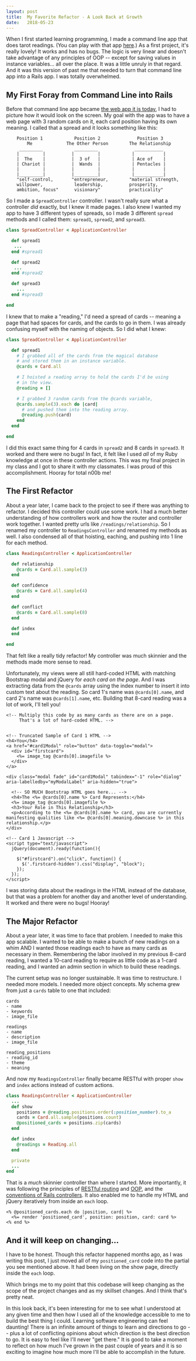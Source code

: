 ```yaml
---
layout: post
title:  My Favorite Refactor - A Look Back at Growth
date:   2018-05-23
---
```


When I first started learning programming, I made a command line app that does tarot readings. (You can play with that app [here](https://repl.it/@lortz/tarotreadings).) As a first project, it's really lovely! It works and has no bugs. The logic is very linear and doesn't take advantage of any principles of OOP -- except for saving values in instance variables... all over the place. It was a little unruly in that regard. And it was this version of past me that needed to turn that command line app into a Rails app. I was totally overwhelmed.

## My First Foray from Command Line into Rails

Before that command line app became [the web app it is today](http://modernmystic.herokuapp.com/), I had to picture how it would look on the screen. My goal with the app was to have a web page with 3 random cards on it, each card position having its own meaning. I called that a spread and it looks something like this:

```
    Position 1            Position 2              Position 3
        Me             The Other Person        The Relationship
     _________            _________              ___________
    |         |          |         |            |           |
    |  The    |          |  3 of   |            | Ace of    |
    | Chariot |          |  Wands  |            | Pentacles |
    |         |          |         |            |           |
    |_________|          |_________|            |___________|
    "self-control,       "entrepreneur,        "material strength,
    willpower,            leadership,          prosperity,
    ambition, focus"      visionary"           practicality"
```

So I made a `SpreadController` controller. I wasn't really sure what a controller *did* exactly, but I knew it made pages. I also knew I wanted my app to have 3 different types of spreads, so I made 3 different `spread` methods and I called them: `spread1`, `spread2`, and `spread3`.

```ruby
class SpreadController < ApplicationController

  def spread1
   ...
  end #spread1

  def spread2
   ...
  end #spread2

  def spread3
    ...
  end #spread3

end
```

I knew that to make a "reading," I'd need a spread of cards -- meaning a page that had spaces for cards, and the cards to go in them. I was already confusing myself with the naming of objects. So I did what I knew:


```ruby
class SpreadController < ApplicationController

  def spread1
    # I grabbed all of the cards from the magical database
    # and stored them in an instance variable.
    @cards = Card.all

    # I hoisted a reading array to hold the cards I'd be using
    # in the view.
    @reading = []

    # I grabbed 3 random cards from the @cards variable,
    @cards.sample(3).each do |card|
      # and pushed them into the reading array.
      @reading.push(card)
    end
  end

end
```

I did this exact same thing for 4 cards in `spread2` and 8 cards in `spread3`. It worked and there were no bugs! In fact, it felt like I used *all* of my Ruby knowledge at once in these controller actions. This was my final project in my class and I got to share it with my classmates. I was proud of this accomplishment. Hooray for total n00b me!

## The First Refactor

About a year later, I came back to the project to see if there was anything to refactor. I decided this controller could use some work. I had a much better understanding of how controllers work and how the router and controller work together. I wanted pretty urls like `/readings/relationship`. So I renamed my controller to `ReadingsController` and renamed my methods as well. I also condensed all of that hoisting, eaching, and pushing into 1 line for each method.

```ruby
class ReadingsController < ApplicationController

  def relationship
    @cards = Card.all.sample(3)
  end

  def confidence
    @cards = Card.all.sample(4)
  end

  def conflict
    @cards = Card.all.sample(8)
  end

  def index
  end

end
```

That felt like a really tidy refactor! My controller was much skinnier and the methods made more sense to read.

Unfortunately, my views were all still hard-coded HTML with matching Bootstrap modal and jQuery for *each card on the page*. And I was extracting data from the `@cards` array using the index number to insert it into custom text about the reading. So card 1's name was `@cards[0].name`, and card 2's name was `@cards[1].name`, etc. Building that 8-card reading was a lot of work, I'll tell you!

```erb
<!-- Multiply this code by as many cards as there are on a page.
     That's a lot of hard-coded HTML. -->


<!-- Truncated Sample of Card 1 HTML -->
<h4>You</h4>
<a href="#card1Modal" role="button" data-toggle="modal">
  <div id="firstcard">
    <%= image_tag @cards[0].imagefile %>
  </div>
</a>

<div class="modal fade" id="card1Modal" tabindex="-1" role="dialog" aria-labelledby="myModalLabel" aria-hidden="true">

  <!-- SO MUCH Bootstrap HTML goes here... -->
  <h4>The <%= @cards[0].name %> Card Represents:</h4>
  <%= image_tag @cards[0].imagefile %>
  <h3>Your Role in This Relationship</h3>
  <p>According to the <%= @cards[0].name %> card, you are currently manifesting qualities like <%= @cards[0].meaning.downcase %> in this relationship.</p>
</div>

<!-- Card 1 Javascript -->
<script type="text/javascript">
  jQuery(document).ready(function(){

    $("#firstcard").on("click", function() {
      $('.firstcard-hidden').css("display", "block");
    });
  });
</script>
```

I was storing data about the readings in the HTML instead of the database, but that was a problem for another day and another level of understanding. It worked and there were no bugs! Hooray!

## The Major Refactor

About a year later, it was time to face that problem. I needed to make this app scalable. I wanted to be able to make a bunch of new readings on a whim AND I wanted those readings each to have as many cards as necessary in them. Remembering the labor involved in my previous 8-card reading, I wanted a 10-card reading to require as little code as a 1-card reading, and I wanted an admin section in which to build these readings.

The current setup was no longer sustainable. It was time to restructure. I needed more models. I needed more object concepts. My schema grew from just a `cards` table to one that included:

```
cards
- name
- keywords
- image_file

readings
- name
- description
- image_file

reading_positions
- reading_id
- theme
- meaning
```

And now my `ReadingsController` finally became RESTful with proper `show` and `index` actions instead of custom actions.

```ruby
class ReadingsController < ApplicationController
  ...
  def show
    positions = @reading.positions.order(:position_number).to_a
    cards = Card.all.sample(positions.count)
    @positioned_cards = positions.zip(cards)
  end

  def index
    @readings = Reading.all
  end

  private
  ...
end
```

That is a *much* skinnier controller than where I started. More importantly, it was following the principles of [RESTful routing](https://codeplanet.io/principles-good-restful-api-design/) and [OOP](http://www.poodr.com/), and the [conventions of Rails controllers](http://guides.rubyonrails.org/action_controller_overview.html). It also enabled me to handle my HTML and jQuery iteratively from inside an `each` loop.

```erb
<% @positioned_cards.each do |position, card| %>
  <%= render 'positioned_card', position: position, card: card %>
<% end %>
```

## And it will keep on changing...

I have to be honest. Though this refactor happened months ago, as I was writing this post, I just moved all of my `positioned_card` code into the partial you see mentioned above. It had been living on the show page, directly inside the `each` loop.

Which brings me to my point that this codebase will keep changing as the scope of the project changes and as my skillset changes. And I think that's pretty neat.

In this look back, it's been interesting for me to see what I understood at any given time and then how I used all of the knowledge accessible to me to build the best thing I could. Learning software engineering can feel daunting! There is an infinite amount of things to learn and directions to go -- plus a lot of conflicting opinions about which direction is the best direction to go. It is easy to feel like I'll never "get there." It is good to take a moment to reflect on how much I've grown in the past couple of years and it is so exciting to imagine how much more I'll be able to accomplish in the future.

